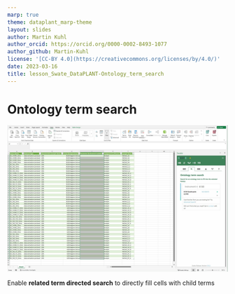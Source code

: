 ```yaml
---
marp: true
theme: dataplant_marp-theme
layout: slides
author: Martin Kuhl
author_orcid: https://orcid.org/0000-0002-8493-1077
author_github: Martin-Kuhl
license: '[CC-BY 4.0](https://creativecommons.org/licenses/by/4.0/)'
date: 2023-03-16
title: lesson_Swate_DataPLANT-Ontology_term_search
---
```


# Ontology term search


<style scoped>
h1{
  text-align: left
}
section {
  text-align: center;
}
</style>

![w:750](./../../img/Swate_OntologyTermSearch.svg)

Enable **related term directed search** to directly fill cells with child terms
